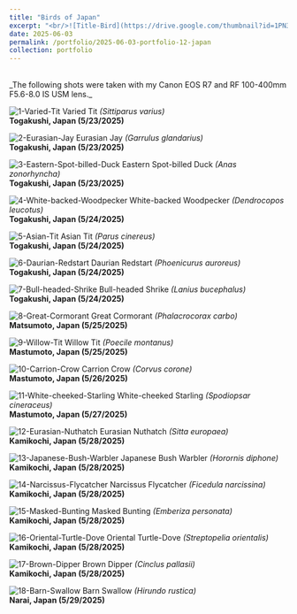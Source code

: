 ```yaml
---
title: "Birds of Japan"
excerpt: "<br/>![Title-Bird](https://drive.google.com/thumbnail?id=1PN3OJaYMHpP6ojJpXyMq56wcwd0_tWMJ&sz=w1000)"
date: 2025-06-03
permalink: /portfolio/2025-06-03-portfolio-12-japan
collection: portfolio
---
```


<br/>
_The following shots were taken with my Canon EOS R7 and RF 100-400mm F5.6-8.0 IS USM lens._
<br/>

![1-Varied-Tit](https://drive.google.com/thumbnail?id=1ZW-6W6y_4LWdV5RvvB_GwqqbxL0JrtGd&sz=w1000)
Varied Tit _(Sittiparus varius)_ <br/> __Togakushi, Japan (5/23/2025)__

![2-Eurasian-Jay](https://drive.google.com/thumbnail?id=1tRsPyopDleK43rxdyR_P3CJq6KxrmFHL&sz=w1000)
Eurasian Jay _(Garrulus glandarius)_ <br/> __Togakushi, Japan (5/23/2025)__

![3-Eastern-Spot-billed-Duck](https://drive.google.com/thumbnail?id=10q4NbokQzBrrfjg4YPGnFt4nT3wP2lCa&sz=w1000)
Eastern Spot-billed Duck _(Anas zonorhyncha)_ <br/> __Togakushi, Japan (5/23/2025)__

![4-White-backed-Woodpecker](https://drive.google.com/thumbnail?id=1_BPn-Vuf2np1q7taMRvU69vb-HNPyAzQ&sz=w1000)
White-backed Woodpecker _(Dendrocopos leucotus)_ <br/> __Togakushi, Japan (5/24/2025)__

![5-Asian-Tit](https://drive.google.com/thumbnail?id=1lhNRiKOIuteFDByzSALRA0_TdixfEQOp&sz=w1000)
Asian Tit _(Parus cinereus)_ <br/> __Togakushi, Japan (5/24/2025)__

![6-Daurian-Redstart](https://drive.google.com/thumbnail?id=1pERtM_2xBmn_pYsoWJk_m04OTcmJJwDr&sz=w1000)
Daurian Redstart _(Phoenicurus auroreus)_ <br/> __Togakushi, Japan (5/24/2025)__

![7-Bull-headed-Shrike](https://drive.google.com/thumbnail?id=1LMWeA83pK29nSplk2QkWw9FQh2KDaPKr&sz=w1000)
Bull-headed Shrike _(Lanius bucephalus)_ <br/> __Togakushi, Japan (5/24/2025)__

![8-Great-Cormorant](https://drive.google.com/thumbnail?id=1gp0elOksn-4yw66jOVdKP3HPr8P1WAQZ&sz=w1000)
Great Cormorant _(Phalacrocorax carbo)_ <br/> __Matsumoto, Japan (5/25/2025)__

![9-Willow-Tit](https://drive.google.com/thumbnail?id=1VWI6wZVO43xECyOyqT_m6fel3xTEWi9o&sz=w1000)
Willow Tit _(Poecile montanus)_ <br/> __Mastumoto, Japan (5/25/2025)__

![10-Carrion-Crow](https://drive.google.com/thumbnail?id=1oMWEUJeR8NGGrZf_XHnAYoRbebtoFOm9&sz=w1000)
Carrion Crow _(Corvus corone)_ <br/> __Mastumoto, Japan (5/26/2025)__

![11-White-cheeked-Starling](https://drive.google.com/thumbnail?id=1ALz6e24hLj7oc6F—EKM6lBizInaWEN-&sz=w1000)
White-cheeked Starling _(Spodiopsar cineraceus)_ <br/> __Mastumoto, Japan (5/27/2025)__

![12-Eurasian-Nuthatch](https://drive.google.com/thumbnail?id=1PN3OJaYMHpP6ojJpXyMq56wcwd0_tWMJ&sz=w1000)
Eurasian Nuthatch _(Sitta europaea)_ <br/> __Kamikochi, Japan (5/28/2025)__

![13-Japanese-Bush-Warbler](https://drive.google.com/thumbnail?id=1sCXPlAW70BDk3mM81RbcrHuSfq1UOT-9&sz=w1000)
Japanese Bush Warbler _(Horornis diphone)_ <br/> __Kamikochi, Japan (5/28/2025)__

![14-Narcissus-Flycatcher](https://drive.google.com/thumbnail?id=10G3SJ40U-yEmSoTwLfCKgQyKrnJ_HEI3&sz=w1000)
Narcissus Flycatcher _(Ficedula narcissina)_ <br/> __Kamikochi, Japan (5/28/2025)__

![15-Masked-Bunting](https://drive.google.com/thumbnail?id=1moxpNPS0acAS5KZJG7FJLghfw7L98ji2&sz=w1000)
Masked Bunting _(Emberiza personata)_ <br/> __Kamikochi, Japan (5/28/2025)__

![16-Oriental-Turtle-Dove](https://drive.google.com/thumbnail?id=1lGDR9Gw2fufUMITNPR1dTsFwV0F861o1&sz=w1000)
Oriental Turtle-Dove _(Streptopelia orientalis)_ <br/> __Kamikochi, Japan (5/28/2025)__

![17-Brown-Dipper](https://drive.google.com/thumbnail?id=1KdXpCH5CIIct8KPvZ1eIvg5jwfGJWlbS&sz=w1000)
Brown Dipper _(Cinclus pallasii)_ <br/> __Kamikochi, Japan (5/28/2025)__

![18-Barn-Swallow](https://drive.google.com/thumbnail?id=1mcdLiHaQCsaC4_kEkN4tF6Ank-xIchMy&sz=w1000)
Barn Swallow _(Hirundo rustica)_ <br/> __Narai, Japan (5/29/2025)__

